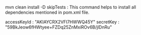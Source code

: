 mvn clean install -D skipTests : This command helps to install all dependencies mentioned in pom.xml file.

accessKeyId : "AKIAYCRX2VFI7HWWQ45Y"
secretKey : "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"